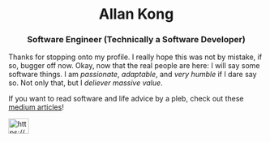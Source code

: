 <h1 align="center">Allan Kong</h1>
<h3 align="center">Software Engineer (Technically a Software Developer)</h3>

Thanks for stopping onto my profile. I really hope this was not by mistake, if so, bugger off now. Okay, now that the real people are here: I will say some software things. I am _passionate_, _adaptable_, and _very humble_ if I dare say so. Not only that, but I _deliever massive value_. 

If you want to read software and life advice by a pleb, check out these [medium articles](https://medium.com/@allankong)!

<p align="left">
<a href="https://www.linkedin.com/in/allankoder/" target="blank"><img align="center" src="https://raw.githubusercontent.com/rahuldkjain/github-profile-readme-generator/master/src/images/icons/Social/linked-in-alt.svg" alt="https://www.linkedin.com/in/allankoder/" height="30" width="40" /></a>
</p>
